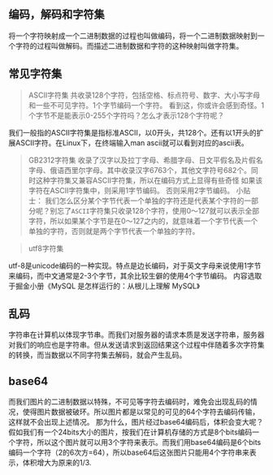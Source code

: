 ## 编码，解码和字符集
将一个字符映射成一个二进制数据的过程也叫做编码，将一个二进制数据映射到一个字符的过程叫做解码。而描述二进制数据和字符的这种映射叫做字符集。

## 常见字符集
> ASCII字符集
共收录128个字符，包括空格、标点符号、数字、大小写字母和一些不可见字符。1个字节编码一个字符。
看到这，你或许会感到奇怪。1个字节不是能表示0-255个字符吗？怎么才表示128个字符呢？

我们一般指的ASCII字符集是指标准ASCII，以0开头，共128个。还有以1开头的扩展ASCII字符。在Linux下，在终端输入man ascii就可以看到对应的ascii表。
> GB2312字符集
收录了汉字以及拉丁字母、希腊字母、日文平假名及片假名字母、俄语西里尔字母。其中收录汉字6763个，其他文字符号682个。同时这种字符集又兼容ASCII字符集，所以在编码方式上显得有些奇怪
如果该字符在ASCII字符集中，则采用1字节编码。
否则采用2字节编码。
小贴士： 我们怎么区分某个字节代表一个单独的字符还是代表某个字符的一部分呢？别忘了`ASCII`字符集只收录128个字符，使用0～127就可以表示全部字符，所以如果某个字节是在0～127之内的，就意味着一个字节代表一个单独的字符，否则就是两个字节代表一个单独的字符。

> utf8字符集

utf-8是unicode编码的一种实现。特点是边长编码，对于英文字母来说使用1字节来编码，而中文通常是2-3个字节，其余比较生僻的使用4个字节编码。
内容选取于掘金小册《MySQL 是怎样运行的：从根儿上理解 MySQL》

## 乱码
字符串在计算机以体现字节串。而我们对服务器的请求本质是发送字符串，服务器对我们的响应也是字符串。但从发送请求到返回结果这个过程中伴随着多次字符集的转换，而当数据以不同字符集去解码，就会产生乱码。

## base64
而我们图片的二进制数据以特殊，不可见等字符去编码时，难免会出现乱码的情况，使得图片数据被破环。所以图片都是以常见的可见的64个字符去编码传输，这样就不会出现上述情况。
那为什么，图片经过base64编码后，体积会变大呢？
假如我们有一个24bits大小的图片，按我们在计算机存储的方式是8个bits编码一个字符，所以这个图片就可以用3个字符来表示。而我们用base64编码是6个bits编码一个字符（2的6次方=64），所以base64后这张图片只能用4个字符串来表示，体积增大为原来的1/3.
